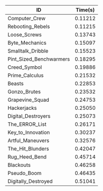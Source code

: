 |ID|Time(s)|
|-|-|
|Computer_Crew|0.11212|
|Rebooting_Rebels|0.11215|
|Loose_Screws|0.13743|
|Byte_Mechanics|0.15097|
|Smalltalk_Dribble|0.15523|
|Pint_Sized_Benchwarmers|0.18295|
|Creed_Symbol|0.19886|
|Prime_Calculus|0.21532|
|Beasts|0.22853|
|Gonzo_Brutes|0.23532|
|Grapevine_Squad|0.24753|
|Hackerjacks|0.25050|
|Digital_Destroyers|0.25073|
|The_ERROR_List|0.26171|
|Key_to_Innovation|0.30237|
|Artful_Maneuvers|0.32576|
|The_Hit_Blunders|0.42047|
|Rug_Heed_Bend|0.45714|
|Blackouts|0.46258|
|Pseudo_Boom|0.46435|
|Digitally_Destroyed|0.51041|
